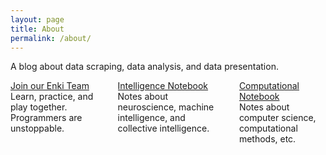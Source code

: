 ```yaml
---
layout: page
title: About
permalink: /about/
---
```


A blog about data scraping, data analysis, and data presentation.


<div class="columns">
  <div class="column">
    <div class="notification is-success">
      <a class="button is-success is-inverted is-centered" style="display:block;" href="http://enkipro.com/team/#/join/Datumorphism">Join our Enki Team</a>
      Learn, practice, and play together. Programmers are unstoppable.
    </div>
  </div>
  <div class="column">
    <div class="notification is-success">
      <a class="button is-success is-inverted is-centered" style="display:block;" href="http://intelligence.readthedocs.io/">Intelligence Notebook</a>
      Notes about neuroscience, machine intelligence, and collective intelligence.
    </div>
  </div>

  <div class="column">
    <div class="notification is-success">
      <a class="button is-success is-inverted is-centered" style="display:block;" href="http://computational.neutrino.xyz/">Computational Notebook</a>
      Notes about computer science, computational methods, etc.
    </div>
  </div>

</div>
